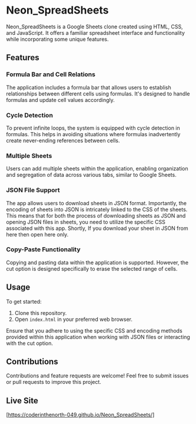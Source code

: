 # Neon_SpreadSheets

Neon_SpreadSheets is a Google Sheets clone created using HTML, CSS, and JavaScript. It offers a familiar spreadsheet interface and functionality while incorporating some unique features.

## Features

### Formula Bar and Cell Relations
The application includes a formula bar that allows users to establish relationships between different cells using formulas. It's designed to handle formulas and update cell values accordingly.

### Cycle Detection
To prevent infinite loops, the system is equipped with cycle detection in formulas. This helps in avoiding situations where formulas inadvertently create never-ending references between cells.

### Multiple Sheets
Users can add multiple sheets within the application, enabling organization and segregation of data across various tabs, similar to Google Sheets.

### JSON File Support
The app allows users to download sheets in JSON format. Importantly, the encoding of sheets into JSON is intricately linked to the CSS of the sheets. This means that for both the process of downloading sheets as JSON and opening JSON files in sheets, you need to utilize the specific CSS associated with this app. Shortly, If you download your sheet in JSON from here then open here only.

### Copy-Paste Functionality
Copying and pasting data within the application is supported. However, the cut option is designed specifically to erase the selected range of cells.

## Usage

To get started:

1. Clone this repository.
2. Open `index.html` in your preferred web browser.

Ensure that you adhere to using the specific CSS and encoding methods provided within this application when working with JSON files or interacting with the cut option.

## Contributions
Contributions and feature requests are welcome! Feel free to submit issues or pull requests to improve this project.

## Live Site
[https://coderinthenorth-049.github.io/Neon_SpreadSheets/]


